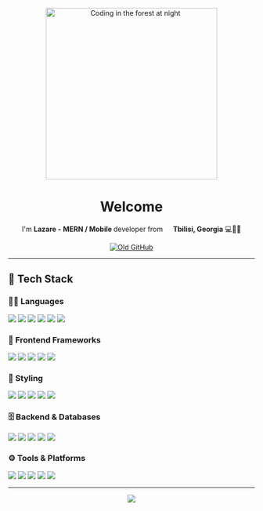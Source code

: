 <p align="center">
  <img src="https://i.imgur.com/hzO0WE6.gif" height="350" alt="Coding in the forest at night"/>
</p>



<div align="center">

  <h1>Welcome</h1>
  <p>I'm <strong>Lazare -</strong> <strong>MERN / Mobile </strong> developer from 
    <img src="https://github.com/LazareChkhartishvili/LazareChkhartishvili/assets/164561286/09d3310c-ad7d-4339-9a97-666fe0b413f6" width="13"/> <b>Tbilisi, Georgia</b> 💻🌲✨
  </p>
  
  <p>
    <a href="https://github.com/lazzzare">
      <img src="https://img.shields.io/badge/Previous_Github-Account-5865F2?style=flat&logo=github&logoColor=white" alt="Old GitHub">
    </a>
  </p>
</div>

---

## 🚀 Tech Stack

### 👨‍💻 Languages  
<a href="#"><img src="https://img.shields.io/badge/HTML5-E34F26?style=for-the-badge&logo=html5&logoColor=white" /></a>
<a href="#"><img src="https://img.shields.io/badge/CSS3-1572B6?style=for-the-badge&logo=css3&logoColor=white" /></a>
<a href="#"><img src="https://img.shields.io/badge/JavaScript-F7DF1E?style=for-the-badge&logo=javascript&logoColor=black" /></a>
<a href="#"><img src="https://img.shields.io/badge/TypeScript-007ACC?style=for-the-badge&logo=typescript&logoColor=white" /></a>
<a href="#"><img src="https://img.shields.io/badge/SQL-025E8C?style=for-the-badge&logo=postgresql&logoColor=white" /></a>
<a href="#"><img src="https://img.shields.io/badge/Node.js-339933?style=for-the-badge&logo=node.js&logoColor=white" /></a>

### 🧰 Frontend Frameworks  
<a href="#"><img src="https://img.shields.io/badge/React-20232A?style=for-the-badge&logo=react&logoColor=61DAFB" /></a>
<a href="#"><img src="https://img.shields.io/badge/React_Native-20232A?style=for-the-badge&logo=react&logoColor=61DAFB" /></a>
<a href="#"><img src="https://img.shields.io/badge/Redux-764ABC?style=for-the-badge&logo=redux&logoColor=white" /></a>
<a href="#"><img src="https://img.shields.io/badge/Next.js-000000?style=for-the-badge&logo=next.js&logoColor=white" /></a>
<a href="#"><img src="https://img.shields.io/badge/Svelte-FF3E00?style=for-the-badge&logo=svelte&logoColor=white" /></a>

### 🎨 Styling  
<a href="#"><img src="https://img.shields.io/badge/Tailwind_CSS-06B6D4?style=for-the-badge&logo=tailwind-css&logoColor=white" /></a>
<a href="#"><img src="https://img.shields.io/badge/Styled_Components-DB7093?style=for-the-badge&logo=styled-components&logoColor=white" /></a>
<a href="#"><img src="https://img.shields.io/badge/MUI-007FFF?style=for-the-badge&logo=mui&logoColor=white" /></a>
<a href="#"><img src="https://img.shields.io/badge/Sass-CC6699?style=for-the-badge&logo=sass&logoColor=white" /></a>
<a href="#"><img src="https://img.shields.io/badge/Bootstrap-7952B3?style=for-the-badge&logo=bootstrap&logoColor=white" /></a>

### 🗄️ Backend & Databases  
<a href="#"><img src="https://img.shields.io/badge/Express.js-404D59?style=for-the-badge&logo=express&logoColor=white" /></a>
<a href="#"><img src="https://img.shields.io/badge/MongoDB-47A248?style=for-the-badge&logo=mongodb&logoColor=white" /></a>
<a href="#"><img src="https://img.shields.io/badge/PostgreSQL-4169E1?style=for-the-badge&logo=postgresql&logoColor=white" /></a>
<a href="#"><img src="https://img.shields.io/badge/SQLite-003B57?style=for-the-badge&logo=sqlite&logoColor=white" /></a>
<a href="#"><img src="https://img.shields.io/badge/MySQL-4479A1?style=for-the-badge&logo=mysql&logoColor=white" /></a>

### ⚙️ Tools & Platforms  
<a href="#"><img src="https://img.shields.io/badge/Git-F05032?style=for-the-badge&logo=git&logoColor=white" /></a>
<a href="#"><img src="https://img.shields.io/badge/VS_Code-007ACC?style=for-the-badge&logo=visual-studio-code&logoColor=white" /></a>
<a href="#"><img src="https://img.shields.io/badge/Postman-FF6C37?style=for-the-badge&logo=postman&logoColor=white" /></a>
<a href="#"><img src="https://img.shields.io/badge/Vercel-000000?style=for-the-badge&logo=vercel&logoColor=white" /></a>
<a href="#"><img src="https://img.shields.io/badge/Render-46E3B7?style=for-the-badge&logo=render&logoColor=white" /></a>

---



<p align="center">
  <img src="https://raw.githubusercontent.com/trinib/trinib/a5f17399d881c5651a89bfe4a621014b08346cf0/images/marquee.svg">
</p>
